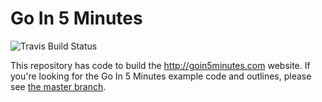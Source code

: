 # Go In 5 Minutes

![Travis Build Status](https://travis-ci.org/arschles/go-in-5-minutes.svg?branch=www)

This repository has code to build the http://goin5minutes.com website. If you're
looking for the Go In 5 Minutes example code and outlines, please see
[the master branch](https://github.com/arschles/go-in-5-minutes).
